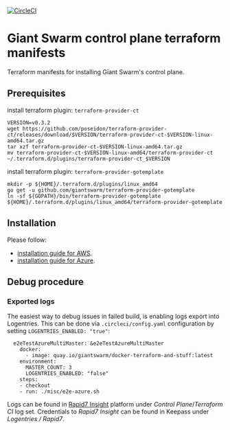 [![CircleCI](https://circleci.com/gh/giantswarm/giantnetes-terraform.svg?style=shield)](https://circleci.com/gh/giantswarm/giantnetes-terraform)

# Giant Swarm control plane terraform manifests

Terraform manifests for installing Giant Swarm's control plane.

## Prerequisites
install terraform plugin: `terraform-provider-ct`
```
VERSION=v0.3.2
wget https://github.com/poseidon/terraform-provider-ct/releases/download/$VERSION/terraform-provider-ct-$VERSION-linux-amd64.tar.gz
tar xzf terraform-provider-ct-$VERSION-linux-amd64.tar.gz
mv terraform-provider-ct-$VERSION-linux-amd64/terraform-provider-ct ~/.terraform.d/plugins/terraform-provider-ct_$VERSION
```
install terraform plugin: `terraform-provider-gotemplate`
```
mkdir -p ${HOME}/.terraform.d/plugins/linux_amd64
go get -u github.com/giantswarm/terraform-provider-gotemplate
ln -sf ${GOPATH}/bin/terraform-provider-gotemplate ${HOME}/.terraform.d/plugins/linux_amd64/terraform-provider-gotemplate
```


## Installation


Please follow:
- [installation guide for AWS](docs/installation-guide-aws.md).
- [installation guide for Azure](docs/installation-guide-azure.md).


## Debug procedure

### Exported logs

The easiest way to debug issues in failed build, is enabling logs export into Logentries. 
This can be done via `.circleci/config.yaml` configuration by setting `LOGENTRIES_ENABLED: "true"`:

```
  e2eTestAzureMultiMaster: &e2eTestAzureMultiMaster
    docker:
      - image: quay.io/giantswarm/docker-terraform-and-stuff:latest
    environment:
      MASTER_COUNT: 3
      LOGENTRIES_ENABLED: "false"
    steps:
    - checkout
    - run: ./misc/e2e-azure.sh
```

Logs can be found in [Rapid7 Insight](https://insight.rapid7.com) platform under *Control Plane*/*Terraform CI* log set.
Credentials to *Rapid7 Insight* can be found in Keepass under *Logentries / Rapid7*.
